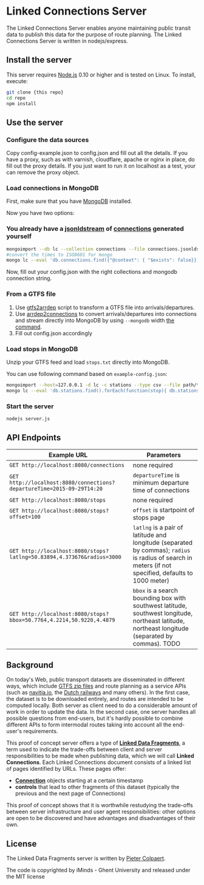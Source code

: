 # Linked Connections Server

The Linked Connections Server enables anyone maintaining public transit data to publish this data for the purpose of route planning. The Linked Connections Server is written in nodejs/express.

## Install the server

This server requires [Node.js](http://nodejs.org) 0.10 or higher and is tested on Linux. To install, execute:

```bash
git clone {this repo}
cd repo
npm install
```

## Use the server

### Configure the data sources

Copy config-example.json to config.json and fill out all the details. If you have a proxy, such as with varnish, cloudflare, apache or nginx in place, do fill out the proxy details. If you just want to run it on localhost as a test, your can remove the proxy object.

### Load connections in MongoDB

First, make sure that you have [MongoDB](https://www.mongodb.org/) installed.

Now you have two options:

### You already have a [jsonldstream](https://github.com/pietercolpaert/jsonld-stream) of [connections](https://github.com/linkedconnections/vocabulary) generated yourself

```bash
mongoimport --db lc --collection connections --file connections.jsonldstream
#convert the times to ISO8601 for mongo
mongo lc --eval 'db.connections.find({"@context": { "$exists": false}}).forEach(function(conn){conn["arrivalTime"] = new ISODate(conn["arrivalTime"]);conn["departureTime"] = new ISODate(conn["departureTime"]);db.connections.save(conn)});'
```

Now, fill out your config.json with the right collections and mongodb connection string.

### From a GTFS file

 1. Use [gtfs2arrdep](https://github.com/brechtvdv/gtfs2arrdep) script to transform a GTFS file into arrivals/departures.
 2. Use [arrdep2connections](https://github.com/linkedconnections/arrdep2connections) to convert arrivals/departures into connections and stream directly into MongoDB by using ```--mongodb``` width [the command](https://github.com/linkedconnections/arrdep2connections).
 3. Fill out config.json accordingly

### Load stops in MongoDB

Unzip your GTFS feed and load ```stops.txt``` directly into MongoDB.

You can use following command based on ```example-config.json```:

```bash
mongoimport --host=127.0.0.1 -d lc -c stations --type csv --file path/to/gtfs/stops.txt --headerline
mongo lc --eval 'db.stations.find().forEach(function(stop){ db.stations.update({_id:stop._id}, {$set:{"loc": { type : "Point", coordinates : [stop.stop_lon, stop.stop_lat] }}}) });'
```

### Start the server

```bash
nodejs server.js
```

## API Endpoints

Example URL  | Parameters
-------------|-----------
`GET http://localhost:8080/connections` | none required
`GET http://localhost:8080/connections?departureTime=2015-09-29T14:20` | `departureTime` is minimum departure time of connections
`GET http://localhost:8080/stops` | none required
`GET http://localhost:8080/stops?offset=100` | `offset` is startpoint of stops page
`GET http://localhost:8080/stops?latlng=50.83894,4.373676&radius=3000` | `latlng` is a pair of latitude and longitude (separated by commas); `radius` is radius of search in meters (if not specified, defaults to 1000 meter)
`GET http://localhost:8080/stops?bbox=50.7764,4.2214,50.9220,4.4879` | `bbox` is a search bounding box with southwest latitude, southwest longitude, northeast latitude, northeast longitude (separated by commas). TODO

## Background

On today's Web, public transport datasets are disseminated in different ways, which include [GTFS zip files](http://gtfs.org) and route planning as a service APIs (such as [navitia.io](http://navitia.io/the-api.php), the [Dutch railways](http://www.ns.nl/api/home) and many others). In the first case, the dataset is to be downloaded entirely, and routes are intended to be computed locally. Both server as client need to do a considerable amount of work in order to update the data. In the second case, one server handles all possible questions from end-users, but it's hardly possible to combine different APIs to form intermodal routes taking into account all the end-user's requirements.

This proof of concept server offers a type of [**Linked Data Fragments**](http://linkeddatafragments.org/concept/), a term used to indicate the trade-offs between client and server responsibilities to be made when publishing data, which we will call __Linked Connections__. Each Linked Connections document consists of a linked list of pages identified by URLs. These pages offer:
 * __[Connection](https://github.com/LinkedConnections/vocabulary)__ objects starting at a certain timestamp
 * __controls__ that lead to other fragments of this dataset (typically the previous and the next page of Connections)

This proof of concept shows that it is worthwhile restudying the trade-offs between server infrastructure and user agent responsibilities: other options are open to be discovered and have advantages and disadvantages of their own.

## License

The Linked Data Fragments server is written by [Pieter Colpaert](http://pieter.pm).

The code is copyrighted by iMinds - Ghent University and released under the MIT license

